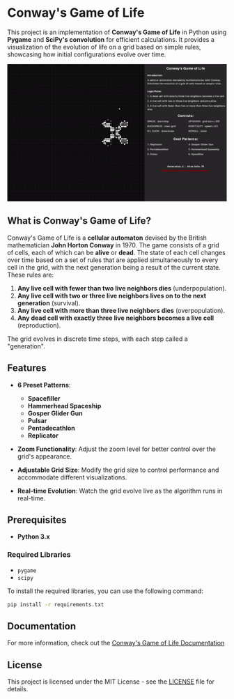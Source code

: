 # Conway's Game of Life

This project is an implementation of **Conway's Game of Life** in Python using **Pygame** and **SciPy's convolution** for efficient calculations. It provides a visualization of the evolution of life on a grid based on simple rules, showcasing how initial configurations evolve over time.

![Demo](/src/assets/images/demo.gif)


## What is Conway's Game of Life?

Conway's Game of Life is a **cellular automaton** devised by the British mathematician **John Horton Conway** in 1970. The game consists of a grid of cells, each of which can be **alive** or **dead**. The state of each cell changes over time based on a set of rules that are applied simultaneously to every cell in the grid, with the next generation being a result of the current state. These rules are:

1. **Any live cell with fewer than two live neighbors dies** (underpopulation).
2. **Any live cell with two or three live neighbors lives on to the next generation** (survival).
3. **Any live cell with more than three live neighbors dies** (overpopulation).
4. **Any dead cell with exactly three live neighbors becomes a live cell** (reproduction).

The grid evolves in discrete time steps, with each step called a "generation".

## Features

- **6 Preset Patterns**: 
  - **Spacefiller**
  - **Hammerhead Spaceship**
  - **Gosper Glider Gun**
  - **Pulsar**
  - **Pentadecathlon**
  - **Replicator**
  
- **Zoom Functionality**: Adjust the zoom level for better control over the grid's appearance.
- **Adjustable Grid Size**: Modify the grid size to control performance and accommodate different visualizations.
- **Real-time Evolution**: Watch the grid evolve live as the algorithm runs in real-time.

## Prerequisites

- **Python 3.x**

### Required Libraries

- `pygame`
- `scipy`

To install the required libraries, you can use the following command:

```bash
pip install -r requirements.txt
```

## Documentation

For more information, check out the [Conway's Game of Life Documentation](/docs/Conways%20Game%20of%20Life.md)

## License

This project is licensed under the MIT License - see the [LICENSE](/docs/LICENSE) file for details.